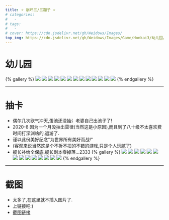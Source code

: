 ```yaml
---
title: ⭐ 崩坏三/三蹦子 ⭐
# categories:
#   -
# tags:
#   -
# cover: https://cdn.jsdelivr.net/gh/Weidows/Images/
top_img: https://cdn.jsdelivr.net/gh/Weidows/Images/Game/Honkai3/幼儿园/QQ图片20200601181038.jpeg
---
```


<!--
 * @Author: Weidows
 * @Date: 2020-08-25 19:14:35
 * @LastEditors: Weidows
 * @LastEditTime: 2020-09-26 00:13:52
 * @FilePath: \Weidows\Website\source\tags\gallery_data\Honkai3.md
-->

# 幼儿园

{% gallery %}
![](https://cdn.jsdelivr.net/gh/Weidows/Images/Game/Honkai3/幼儿园/QQ图片20200601181038.jpeg)
![](https://cdn.jsdelivr.net/gh/Weidows/Images/Game/Honkai3/幼儿园/QQ图片20200601181604.jpeg)
![](https://cdn.jsdelivr.net/gh/Weidows/Images/Game/Honkai3/幼儿园/QQ图片20200601181610.jpeg)
![](https://cdn.jsdelivr.net/gh/Weidows/Images/Game/Honkai3/幼儿园/QQ图片20200601181614.jpeg)
![](https://cdn.jsdelivr.net/gh/Weidows/Images/Game/Honkai3/幼儿园/QQ图片20200601181619.jpeg)
![](https://cdn.jsdelivr.net/gh/Weidows/Images/Game/Honkai3/幼儿园/QQ图片20200601181623.jpeg)
![](https://cdn.jsdelivr.net/gh/Weidows/Images/Game/Honkai3/幼儿园/QQ图片20200601181627.jpeg)
![](https://cdn.jsdelivr.net/gh/Weidows/Images/Game/Honkai3/幼儿园/QQ图片20200601181631.jpeg)
![](https://cdn.jsdelivr.net/gh/Weidows/Images/Game/Honkai3/幼儿园/QQ图片20200601181637.jpeg)
![](https://cdn.jsdelivr.net/gh/Weidows/Images/Game/Honkai3/幼儿园/QQ图片20200601181642.jpeg)
![](https://cdn.jsdelivr.net/gh/Weidows/Images/Game/Honkai3/幼儿园/QQ图片20200601181650.jpeg)
![](https://cdn.jsdelivr.net/gh/Weidows/Images/Game/Honkai3/幼儿园/QQ图片20200601181657.jpeg)
![](https://cdn.jsdelivr.net/gh/Weidows/Images/Game/Honkai3/幼儿园/QQ图片20200601181702.jpeg)
{% endgallery %}

---

# 抽卡

- 偶尔几次欧气冲天,蛋池还没抽氵老婆自己出池子了!
- 2020-8 因为一个月没抽出雷律(当然这是小原因),而且到了八十级不太喜欢费时间打深渊啥的,退游了.
- 谨以此份美好纪念"为世界所有美好而战!"
- (客观来说当然这是个不折不扣的不错的游戏,只是个人玩腻了)
- 舰长补给全保底,舰长副本零掉落...2333
  {% gallery %}
  ![](https://cdn.jsdelivr.net/gh/Weidows/Images/Game/Honkai3/抽卡/Screenshot_20200207-161523.jpeg)
  ![](https://cdn.jsdelivr.net/gh/Weidows/Images/Game/Honkai3/抽卡/Screenshot_20200207-161622.jpeg)
  ![](https://cdn.jsdelivr.net/gh/Weidows/Images/Game/Honkai3/抽卡/Screenshot_20200312_140425_com.tencent.tmgp.bh3.jpeg)
  ![](https://cdn.jsdelivr.net/gh/Weidows/Images/Game/Honkai3/抽卡/Screenshot_20200312_140502_com.tencent.tmgp.bh3.jpeg)
  ![](https://cdn.jsdelivr.net/gh/Weidows/Images/Game/Honkai3/抽卡/Screenshot_20200327_092809_com.tencent.tmgp.bh3.jpeg)
  ![](https://cdn.jsdelivr.net/gh/Weidows/Images/Game/Honkai3/抽卡/Screenshot_20200411_135227_com.tencent.tmgp.bh3.jpeg)
  ![](https://cdn.jsdelivr.net/gh/Weidows/Images/Game/Honkai3/抽卡/Screenshot_20200501_105043_com.tencent.tmgp.bh3.jpeg)
  ![](https://cdn.jsdelivr.net/gh/Weidows/Images/Game/Honkai3/抽卡/Screenshot_20200506_120902_com.tencent.tmgp.bh3.jpeg)
  ![](https://cdn.jsdelivr.net/gh/Weidows/Images/Game/Honkai3/抽卡/Screenshot_20200506_120920_com.tencent.tmgp.bh3.jpeg)
  ![](https://cdn.jsdelivr.net/gh/Weidows/Images/Game/Honkai3/抽卡/Screenshot_20200517_002058_com.tencent.tmgp.bh3.jpeg)
  ![](https://cdn.jsdelivr.net/gh/Weidows/Images/Game/Honkai3/抽卡/Screenshot_20200531_151303_com.tencent.tmgp.bh3.jpeg)
  ![](https://cdn.jsdelivr.net/gh/Weidows/Images/Game/Honkai3/抽卡/Screenshot_20200611_115324_com.tencent.tmgp.bh3.jpeg)
  ![](https://cdn.jsdelivr.net/gh/Weidows/Images/Game/Honkai3/抽卡/Screenshot_20200611_115458_com.tencent.tmgp.bh3.jpeg)
  ![](https://cdn.jsdelivr.net/gh/Weidows/Images/Game/Honkai3/抽卡/Screenshot_20200811_223412_com.tencent.tmgp.bh3.jpeg)
  {% endgallery %}

---

# 截图

- 太多了,在这里就不插入图片了.
- 上链接吧:)
- [截图链接](https://github.com/Weidows/Images/tree/master/Game/Honkai3/截图)

